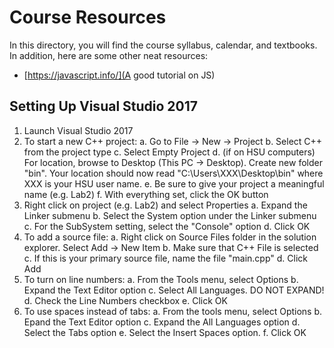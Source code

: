 # Course Resources
In this directory, you will find the course syllabus, calendar, and textbooks.  In addition,
here are some other neat resources:

* [https://javascript.info/](A good tutorial on JS)

## Setting Up Visual Studio 2017
1. Launch Visual Studio 2017
2. To start a new C++ project:
  a. Go to File -> New -> Project
  b. Select C++ from the project type
  c. Select Empty Project
  d. (if on HSU computers) For location, browse to Desktop (This PC -> Desktop).  Create new folder "bin".
  Your location should now read "C:\Users\XXX\Desktop\bin\" where XXX is your HSU user name.
  e. Be sure to give your project a meaningful name (e.g. Lab2)
  f. With everything set, click the OK button
3. Right click on project (e.g. Lab2) and select Properties
  a. Expand the Linker submenu
  b. Select the System option under the Linker submenu
  c. For the SubSystem setting, select the "Console" option
  d. Click OK
4. To add a source file:
  a. Right click on Source Files folder in the solution explorer.  Select Add -> New Item
  b. Make sure that C++ File is selected
  c. If this is your primary source file, name the file "main.cpp"
  d. Click Add
5. To turn on line numbers:
  a. From the Tools menu, select Options
  b. Expand the Text Editor option
  c. Select All Languages. DO NOT EXPAND!
  d. Check the Line Numbers checkbox
  e. Click OK
6. To use spaces instead of tabs:
  a. From the tools menu, select Options
  b. Epand the Text Editor option
  c. Expand the All Languages option
  d. Select the Tabs option
  e. Select the Insert Spaces option.
  f. Click OK
  
  
